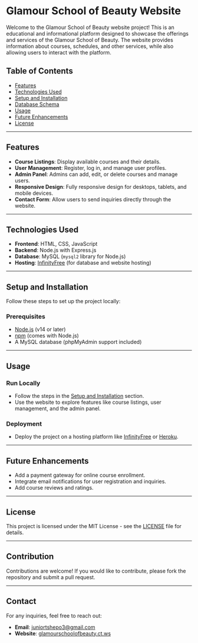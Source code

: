 # Glamour School of Beauty Website

Welcome to the Glamour School of Beauty website project! This is an educational and informational platform designed to showcase the offerings and services of the Glamour School of Beauty. The website provides information about courses, schedules, and other services, while also allowing users to interact with the platform.

## Table of Contents
- [Features](#features)
- [Technologies Used](#technologies-used)
- [Setup and Installation](#setup-and-installation)
- [Database Schema](#database-schema)
- [Usage](#usage)
- [Future Enhancements](#future-enhancements)
- [License](#license)

---

## Features
- **Course Listings**: Display available courses and their details.
- **User Management**: Register, log in, and manage user profiles.
- **Admin Panel**: Admins can add, edit, or delete courses and manage users.
- **Responsive Design**: Fully responsive design for desktops, tablets, and mobile devices.
- **Contact Form**: Allow users to send inquiries directly through the website.

---

## Technologies Used
- **Frontend**: HTML, CSS, JavaScript
- **Backend**: Node.js with Express.js
- **Database**: MySQL (`mysql2` library for Node.js)
- **Hosting**: [InfinityFree](https://infinityfree.net) (for database and website hosting)

---

## Setup and Installation
Follow these steps to set up the project locally:

### Prerequisites
- [Node.js](https://nodejs.org/) (v14 or later)
- [npm](https://www.npmjs.com/) (comes with Node.js)
- A MySQL database (phpMyAdmin support included)

---

## Usage
### Run Locally
- Follow the steps in the [Setup and Installation](#setup-and-installation) section.
- Use the website to explore features like course listings, user management, and the admin panel.

### Deployment
- Deploy the project on a hosting platform like [InfinityFree](https://infinityfree.net) or [Heroku](https://heroku.com).

---

## Future Enhancements
- Add a payment gateway for online course enrollment.
- Integrate email notifications for user registration and inquiries.
- Add course reviews and ratings.

---

## License
This project is licensed under the MIT License - see the [LICENSE](LICENSE) file for details.

---

## Contribution
Contributions are welcome! If you would like to contribute, please fork the repository and submit a pull request.

---

## Contact
For any inquiries, feel free to reach out:
- **Email**: juniortshepo3@gmail.com
- **Website**: [glamourschoolofbeauty.ct.ws](http://www.glamourschoolofbeauty.ct.ws)

